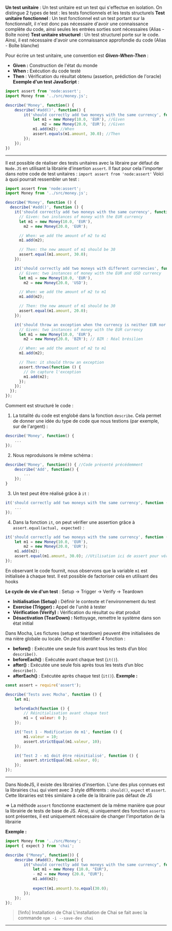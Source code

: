 **Un test unitaire** : Un test unitaire est un test qui s'effectue en isolation. On distingue 2 types de test : les tests fonctionnels et les tests structurels
**Test unitaire fonctionnel** : Un test fonctionnel est un test portant sur la fonctionnalit, il n'est donc pas nécessaire d'avoir une connaissance complète du code, ainsi seules les entrées sorties sont nécessaires (Alias - Boîte noire)
**Test unitaire structurel** : Un test structurel porte sur le code. Ainsi, il est nécessaire d'avoir une connaissance approfondie du code (Alias - Boîte blanche)

Pour écrire un test unitaire, une convention est ***Given-When-Then*** :
- **Given :** Construction de l'état du monde
- **When :** Exécution du code testé
- **Then** : Vérification du résultat obtenu (assetion, prédiction de l'oracle)
**Exemple d'un test JavaScript** :
```javascript
import assert from 'node:assert';
import Money from '../src/money.js';

describe('Money', function() {
	describe('#add()', function() {
		it('should correctly add two moneys with the same currency', function() {
			let m1 = new Money(10.0, 'EUR'), //Given
				m2 = new Money(20.0, 'EUR'); //Given
			m1.add(m2); //When
			assert.equals(m1.amount, 30.0); //Then
		});
	});
})
```

---

Il est possible de réaliser des tests unitaires avec la libraire par défaut de `Node.JS` en utilisant la librairie d'insertion `assert`. Il faut pour cela l'importer dans notre code de test unitaires : `import assert from 'node:assert'` Voici à quoi pourrait ressembler un test :

```javascript
import assert from 'node:assert';
import Money from '../src/money.js';

describe('Money', function () {
  describe('#add()', function () {
    it('should correctly add two moneys with the same currency', function () {
      // Given: two instances of money with the EUR currency
      let m1 = new Money(10.0, 'EUR'),
        m2 = new Money(20.0, 'EUR');

      // When: we add the amount of m2 to m1
      m1.add(m2);

      // Then: the new amount of m1 should be 30
      assert.equal(m1.amount, 30.0);
    });

    it('should correctly add two moneys with different currencies', function () {
      // Given: two instances of money with the EUR and USD currency
      let m1 = new Money(10.0, 'EUR'),
        m2 = new Money(20.0, 'USD');

      // When: we add the amount of m2 to m1
      m1.add(m2);

      // Then: the new amount of m1 should be 30
      assert.equal(m1.amount, 20.0);
    });

    it('should throw an exception when the currency is neither EUR nor USD', function () {
      // Given: two instances of money with the EUR currency
      let m1 = new Money(10.0, 'EUR'),
        m2 = new Money(20.0, 'BZR'); // BZR : Réal brésilien

      // When: we add the amount of m2 to m1
      m1.add(m2);

      // Then: it should throw an exception
      assert.throws(function () {
        // On capture l'exception
        m1.add(m2);
      });
    });
  });
});
```

Comment est structuré le code :
1. La totalité du code est englobé dans la fonction `describe`. Cela permet de donner une idée du type de code que nous testions (par exemple, sur de l'argent) :
```js
describe('Money', function() {
	...
});
```
2. Nous reproduisons le même schéma :
```js
describe('Money', function()) { //Code présenté précédemment
	describe('Add', function() {
		...
	});
}
```
3. Un test peut être réalisé grâce à `it` :
```js
it('should correctly add two moneys with the same currency', function () {
	...
});
```
4. Dans la fonction `it`, on peut vérifier une assertion grâce à `assert.equal(actual, expected)` :
```js
it('should correctly add two moneys with the same currency', function () {
	let m1 = new Money(10.0, 'EUR'),
		m2 = new Money(20.0, 'EUR');
	m1.add(m2);
	assert.equal(m1.amount, 30.0); //Utilisation ici de assert pour vérifier deux valeurs
});
```


En observant le code fournit, nous observons que la variable `m1` est initialisée à chaque test. Il est possible de factoriser cela en utilisant des hooks

**Le cycle de vie d'un test** : Setup -> Trigger -> Verify -> Teardown
- **Initialisation (Setup) :** Définir le contexte et l'environnement du test
- **Exercise (Trigger) :** Appel de l'unité à tester
- **Vérification (Verify) :** Vérification du résultat ou état produit
- **Désactivation (TearDown) :** Nettoyage, remettre le système dans son état initial

Dans Mocha, Les fictures (setup et teardown) peuvent être initialisées de ma nière globale ou locale. On peut identifier 4 fonction :
- **before()** : Exécutée une seule fois avant tous les tests d’un bloc `describe()`.
- **beforeEach()** : Exécutée avant chaque test (`it()`).
- **after()** : Exécutée une seule fois après tous les tests d’un bloc `describe()`.
- **afterEach()** : Exécutée après chaque test (`it()`).
**Exemple :**
```js
const assert = require('assert');

describe('Tests avec Mocha', function () {
    let m1;

    beforeEach(function () {
        // Réinitialisation avant chaque test
        m1 = { valeur: 0 };
    });

    it('Test 1 - Modification de m1', function () {
        m1.valeur = 10;
        assert.strictEqual(m1.valeur, 10);
    });

    it('Test 2 - m1 doit être réinitialisé', function () {
        assert.strictEqual(m1.valeur, 0);
    });
});

```

---

Dans NodeJS, il existe des librairies d'insertion. L'une des plus connues est la librairies `Chai` qui vient avec 3 style différents : `should()`, `expect̀` et `assert`. Cette librairies est très similaire à celle de la librairie pas défaut de JS

=> La méthode `assert` fonctionne exactement de la même manière que pour la librairie de tests de base de JS. Ainsi, si uniquement des fonction `asserts` sont présentes, il est uniquement nécessaire de changer l'importation de la librairie

**Exemple :**
```js
import Money from '../src/Money';
import { expect } from 'chai';

describe ("Money", function()) {
	describe (#add(), function() {
		it("should correctly add two moneys with the same currency", function() {
			let m1 = new Money (10.0, "EUR"),
			- m2 = new Money (20.0, "EUR");
			m1.add(m2);
	
			expect(m1.amount).to.equal(30.0);
		});
	});
});
```

> [!info] Installation de Chai
> L'installation de Chai se fait avec la commande `npm -i --save-dev chai`

---

